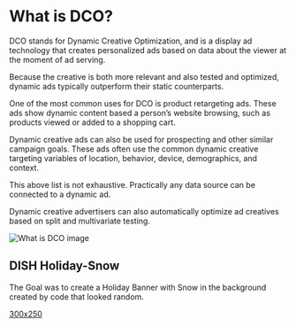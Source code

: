 # What is DCO?

DCO stands for Dynamic Creative Optimization, and is a display ad technology that creates personalized ads based on data about the viewer at the moment of ad serving.

Because the creative is both more relevant and also tested and optimized, dynamic ads typically outperform their static counterparts.

One of the most common uses for DCO is product retargeting ads. These ads show dynamic content based a person’s website browsing, such as products viewed or added to a shopping cart.

Dynamic creative ads can also be used for prospecting and other similar campaign goals. These ads often use the common dynamic creative targeting variables of location, behavior, device, demographics, and context.

This above list is not exhaustive. Practically any data source can be connected to a dynamic ad.

Dynamic creative advertisers can also automatically optimize ad creatives based on split and multivariate testing.

![What is DCO image](https://prodriguez-dev.github.io/dco/images/what-is-dco.png)

##  DISH Holiday-Snow

The Goal was to create a Holiday Banner with Snow in the background created by code that looked random.

[300x250](https://prodriguez-dev.github.io/dco/holiday-snow/300x250/index.html)